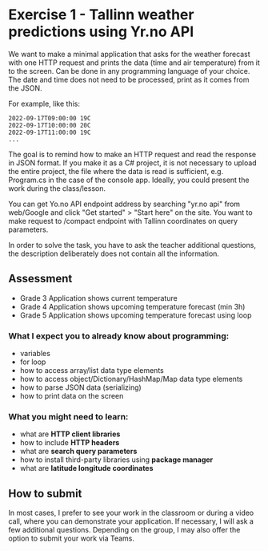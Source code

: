 # Exercise 1 - Tallinn weather predictions using Yr.no API

We want to make a minimal application that asks for the weather forecast with one HTTP request and prints the data (time and air temperature) from it to the screen.
Can be done in any programming language of your choice. The date and time does not need to be processed, print as it comes from the JSON.

For example, like this:

    2022-09-17T09:00:00 19C
    2022-09-17T10:00:00 20C
    2022-09-17T11:00:00 19C
    ...

The goal is to remind how to make an HTTP request and read the response in JSON format.
If you make it as a C# project, it is not necessary to upload the entire project, the file where the data is read is sufficient, e.g. Program.cs in the case of the console app.
Ideally, you could present the work during the class/lesson.

You can get Yo.no API endpoint address by searching "yr.no api" from web/Google and click "Get started" > "Start here" on the site.
You want to make request to /compact endpoint with Tallinn coordinates on query parameters.

In order to solve the task, you have to ask the teacher additional questions, the description deliberately does not contain all the information.

## Assessment
 - Grade 3 Application shows current temperature
 - Grade 4 Application shows upcoming temperature forecast (min 3h)
 - Grade 5 Application shows upcoming temperature forecast using loop

### What I expect you to already know about programming:
* variables
* for loop
* how to access array/list data type elements
* how to access object/Dictionary/HashMap/Map data type elements
* how to parse JSON data (serializing)
* how to print data on the screen

### What you might need to learn:
* what are **HTTP client libraries**
* how to include **HTTP headers**
* what are **search query parameters**
* how to install third-party libraries using **package manager**
* what are **latitude longitude coordinates**

## How to submit
In most cases, I prefer to see your work in the classroom or during a video call, where you can demonstrate your application. If necessary, I will ask a few additional questions. Depending on the group, I may also offer the option to submit your work via Teams.
